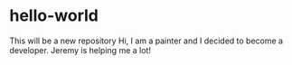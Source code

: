 # hello-world
This will be a new repository
Hi, I am a painter and I decided to become a developer. Jeremy is helping me a lot!

